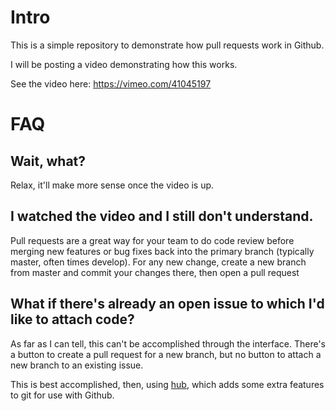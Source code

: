 Intro
=====
This is a simple repository to demonstrate how pull requests work in Github.

I will be posting a video demonstrating how this works.

See the video here: https://vimeo.com/41045197

FAQ
===
Wait, what?
-----------
Relax, it'll make more sense once the video is up.

I watched the video and I still don't understand.
-------------------------------------------------
Pull requests are a great way for your team to do code review before merging new features or bug fixes back into the primary branch (typically master, often times develop). For any new change, create a new branch from master and commit your changes there, then open a pull request

What if there's already  an open issue to which I'd like to attach code?
------------------------------------------------------------------------
As far as I can tell, this can't be accomplished through the interface. There's a button to create a pull request for a new branch, but no button to attach a new branch to an existing issue.

This is best accomplished, then, using [hub](https://github.com/defunkt/hub), which adds some extra features to git for use with Github.